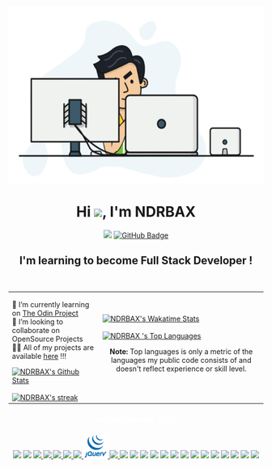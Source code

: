 <!--
**NDRBAX/NDRBAX** is a ✨ _special_ ✨ repository because its `README.md` (this file) appears on your GitHub profile.

Here are some ideas to get you started:

- 🔭 I’m currently working on ...
- 🌱 I’m currently learning ...
- 👯 I’m looking to collaborate on ...
- 🤔 I’m looking for help with ...
- 💬 Ask me about ...
- 📫 How to reach me: ...
- 😄 Pronouns: ...
- ⚡ Fun fact: ...
-->

<div class="header">
    <a href="#"><img width="100%" src="charts/ezgif.com-gif-maker.gif" height="350px" align="center" /></a>
    <h1 align="center">Hi <img src="https://raw.githubusercontent.com/MartinHeinz/MartinHeinz/master/wave.gif" width="30px">, I'm NDRBAX</h1>
    <p align="center">
        <a href="https://github.com/Meghna-DAS/github-profile-views-counter"><img src="https://komarev.com/ghpvc/?username=NDRBAX"></a>
        <a href="https://github.com/NDRBAX?tab=followers"><img src="https://img.shields.io/github/followers/NDRBAX?label=Followers&style=social" alt="GitHub Badge"></a>
    </p>
    <h2 align="center">I'm learning to become Full Stack Developer !</h2>
</div>
</br>

<table style="border:0">
 <tr>
 <td>
    <p>🔭 I’m currently learning on <a href="https://www.theodinproject.com/">The Odin Project</a></br>👯 I’m looking to collaborate on <strfrom collections.abc import MutableMapping
ong>OpenSource Projects</strfrom>
    </br>👨‍💻 All of my projects are available <a href="https://github.com/NDRBAX?tab=repositories">here</a> !!!</p>
   <a href="https://github.com/NDRBAX?tab=repositories"><img alt="NDRBAX's Github Stats" src="https://github-readme-stats-ndrbax.vercel.app/api?username=NDRBAX&show_icons=true&count_private=true&theme=dark&hide_border=true&bg_color=0D1117&custom_title=NDRBAX" /></a>
    </br></br>
     <a href="https://github.com/NDRBAX?tab=repositories"><img alt="NDRBAX's streak" src="https://ndrbax-streak-stats.herokuapp.com/?user=NDRBAX&theme=dark&hide_border=true&stroke=0000&background=0D1117" /></a>
</td>
    <td>
    <a href="https://github.com/NDRBAX?tab=repositories"><img alt="NDRBAX's Wakatime Stats" src="https://github-readme-stats-ndrbax.vercel.app/api/wakatime?username=NDRBAX&theme=dark&hide_border=true&langs_count=8&bg_color=0D1117&layout=compact&custom_title=Recent activity" /></a></br></br>
    <a href="https://github.com/NDRBAX?tab=repositories "><img alt="NDRBAX 's Top Languages" src="https://github-readme-stats-ndrbax.vercel.app/api/top-langs/?username=NDRBAX&langs_count=8&count_private=true&layout=compact&theme=dark&hide_border=true&bg_color=0D1117"/></a><p align="center"><b>Note:</b> Top languages is only a metric of the languages my public code consists of and doesn't reflect experience or skill level.</p>
    </td>
 </tr>
</table>
    <td><h3 style="margin:20px 0 20px 0; color: #fff; font-weight: bold" align="center">Languages and Tools</h3><p align="center">
    <a href="https://www.w3.org/html/" target="_blank"> <img src="https://img.icons8.com/color/48/html-5--v1.png"/></a>
    <a href="https://www.w3schools.com/css/" target="_blank"> <img src="https://img.icons8.com/color/48/css3.png" /></a>
    <a href="https://developer.mozilla.org/en-US/docs/Web/JavaScript" target="_blank"><img src="https://img.icons8.com/color/48/javascript--v1.png" /> </a>
    <a href="https://developer.mozilla.org/en-US/docs/Web/JavaScript" target="_blank"><img src="https://img.icons8.com/fluency/48/node-js.png" /> </a>
    <a href="https://developer.mozilla.org/en-US/docs/Web/JavaScript" target="_blank"><img src="https://img.icons8.com/color/48/mongodb.png" /> </a>
    <a href="https://docs.framasoft.org/fr/grav/markdown.html" target="_blank"><img src="https://img.icons8.com/color/48/markdown.png" /> </a>
    <a href="https://developer.mozilla.org/en-US/docs/Web/JavaScript" target="_blank"><img src="https://img.icons8.com/color/48/bootstrap.png" /> </a>
    <a href="https://developer.mozilla.org/en-US/docs/Web/JavaScript" target="_blank"><img src="jquery%20(1).png"/> </a>
    <a href="https://developer.mozilla.org/en-US/docs/Web/JavaScript" target="_blank"><img src="https://img.icons8.com/color/48/npm.png" /> </a>
    <a href="https://code.visualstudio.com/" target="_blank"><img src="https://img.icons8.com/color/48/visual-studio-code-2019.png" /></a>
    <a href="" target="_blank"> <img src="https://img.icons8.com/color/48/git.png" /></a>
    <a href="https://developer.mozilla.org/en-US/docs/Learn/Tools_and_testing/Understanding_client-side_tools/Command_line" target="_blank"> <img src="https://img.icons8.com/color/48/code.png" /></a>
    <a href="https://www.microsoft.com/windows/windows-10-specifications" target="_blank"> <img src="https://img.icons8.com/color/48/microsoft.png" /></a>
    <a href="https://www.apple.com/fr/macos/monterey/" target="_blank"> <img src="https://img.icons8.com/color/48/mac-os--v1.png" /></a>
    <a href="https://www.linux.org/" target="_blank"> <img src="https://img.icons8.com/color/48/linux--v1.png" /></a>
    <a href="https://krita.org/fr/" target="_blank"><img src="https://img.icons8.com/color/48/krita-squared.png" /></a>
    <a href="https://www.gimp.org/" target="_blank"> <img src="https://img.icons8.com/color/48/gimp.png" /></a>
    <a href="https://www.audacityteam.org/" target="_blank"><img src="
https://img.icons8.com/color/48/audacity.png" /></a>
    <a href="https://www.apple.com/final-cut-pro/" target="_blank"> <img src="https://img.icons8.com/color/48/final-cut-pro-x.png" /></a>
    <a href="https://www.adobe.com/" target="_blank"><img src="https://img.icons8.com/color/48/adobe-photoshop--v1.png" /></a>
    <a href="https://www.adobe.com/" target="_blank"><img src="https://img.icons8.com/color/48/adobe-after-effects--v1.png" /></a>
    <a href="https://www.adobe.com/" target="_blank"><img src="https://img.icons8.com/color/48/adobe-indesign--v1.png" /></a>
    <a href="https://www.adobe.com/" target="_blank"> <img src="https://img.icons8.com/fluency/48/adobe-audition.png" /></a></p></td>

    










<!-- <table border="0">
 <tr>
    <td><p>🔭 I’m currently learning on <a href="https://www.theodinproject.com/">The Odin Project</a></br>👯 I’m looking to collaborate on <strfrom collections.abc import MutableMapping
ong>OpenSource Projects</strfrom></br>👨‍💻 All of my projects are available <a href="https://github.com/NDRBAX">here</a></p></td>
    <td><a href="https://github.com/NDRBAX?tab=repositories"><img alt="NDRBAX's streak" src="https://ndrbax-streak-stats.herokuapp.com/?user=NDRBAX&theme=radical&hide_border=true&stroke=0000&background=0D1117" /></a></td>
 </tr>
 <tr>
    <td><a href="https://github.com/NDRBAX?tab=repositories"><img alt="NDRBAX's Github Stats" src="https://github-readme-stats-ndrbax.vercel.app/api?username=NDRBAX&show_icons=true&count_private=true&theme=radical&hide_border=true&bg_color=161b22&custom_title=NDRBAX" /></a></td>
    <td><a href="https://github.com/NDRBAX?tab=repositories"><img alt="NDRBAX's Wakatime Stats" src="https://github-readme-stats-ndrbax.vercel.app/api/wakatime?username=NDRBAX&theme=synthwave&hide_border=true&bg_color=161b22&layout=default&custom_title=Recent activity" /></a></td>
 </tr>
<tr>
    <td><a href="https://github.com/NDRBAX?tab=repositories "><img alt="NDRBAX 's Top Languages" src="https://github-readme-stats-ndrbax.vercel.app/api/top-langs/?username=NDRBAX&langs_count=8&count_private=true&layout=compact&theme=radical&hide_border=true&bg_color=0D1117"/></a><p align="center"><b>Note:</b> Top languages is only a metric of the languages my public code consists of and doesn't reflect experience or skill level.</p></td>
    <td><h3 style="margin:20px 0 20px 0; color: #fd418d; font-weight: bold" align="center">Languages and Tools</h3><p align="center"><a href="https://code.visualstudio.com/" target="_blank"><img src="https://img.icons8.com/nolan/48/visual-studio-2019.png" /></a><a href="" target="_blank"> <img src="https://img.icons8.com/nolan/48/github.png" /></a><a href="https://www.w3.org/html/" target="_blank"> <img src="https://img.icons8.com/nolan/48/html-5.png" /> </a><a href="https://www.w3schools.com/css/" target="_blank"> <img src="css3.png" /></a><a href="https://developer.mozilla.org/en-US/docs/Web/JavaScript" target="_blank"><img src="https://img.icons8.com/nolan/48/javascript.png" /> </a><a href="https://developer.mozilla.org/en-US/docs/Learn/Tools_and_testing/Understanding_client-side_tools/Command_line" target="_blank"> <img src="https://img.icons8.com/nolan/48/source-code.png" /></a><a href="https://docs.framasoft.org/fr/grav/markdown.html" target="_blank"> <img src="https://img.icons8.com/nolan/48/markdown.png" /></a><a href="https://www.apple.com/fr/macos/monterey/" target="_blank"> <img src="https://img.icons8.com/nolan/48/mac-os.png" /></a><a href="https://www.microsoft.com/windows/windows-10-specifications" target="_blank"> <img src="https://img.icons8.com/nolan/48/windows-10.png" /></a><a href="https://www.linux.org/" target="_blank"> <img src="https://img.icons8.com/nolan/48/linux--v1.png" /></a><a href="https://www.audacityteam.org/" target="_blank"><img src="https://img.icons8.com/nolan/48/audacity.png" /></a><a href="https://krita.org/fr/" target="_blank"><img src="https://img.icons8.com/nolan/48/krita.png" /></a><a href="https://www.gimp.org/" target="_blank"> <img src="https://img.icons8.com/nolan/48/gimp.png" /></a><a href="https://www.apple.com/final-cut-pro/" target="_blank"> <img src="https://img.icons8.com/nolan/48/cute-cut-pro.png" /></a><a href="https://www.adobe.com/" target="_blank"> <img src="https://img.icons8.com/nolan/48/adobe-after-effects.png" /></a><a href="https://www.adobe.com/" target="_blank"><img src="https://img.icons8.com/nolan/48/adobe-photoshop.png" /></a><a href="https://www.adobe.com/" target="_blank"><img src="https://img.icons8.com/nolan/48/adobe-audition--v1.png" /></a><a href="https://www.adobe.com/" target="_blank"><img src="https://img.icons8.com/nolan/48/adobe-indesign.png" /></a></p></td>
</tr>
</table> 

<td><h3 style="margin:20px 0 20px 0; color: #fff; font-weight: bold" align="center">Languages and Tools</h3><p align="center"><a href="https://code.visualstudio.com/" target="_blank"><img src="https://img.icons8.com/nolan/48/visual-studio-2019.png" /></a><a href="" target="_blank"> <img src="https://img.icons8.com/nolan/48/github.png" /></a><a href="https://www.w3.org/html/" target="_blank"> <img src="https://img.icons8.com/nolan/48/html-5.png" /> </a><a href="https://www.w3schools.com/css/" target="_blank"> <img src="css3.png" /></a><a href="https://developer.mozilla.org/en-US/docs/Web/JavaScript" target="_blank"><img src="https://img.icons8.com/nolan/48/javascript.png" /> </a><a href="https://developer.mozilla.org/en-US/docs/Learn/Tools_and_testing/Understanding_client-side_tools/Command_line" target="_blank"> <img src="https://img.icons8.com/nolan/48/source-code.png" /></a><a href="https://docs.framasoft.org/fr/grav/markdown.html" target="_blank"> <img src="https://img.icons8.com/nolan/48/markdown.png" /></a><a href="https://www.apple.com/fr/macos/monterey/" target="_blank"> <img src="https://img.icons8.com/nolan/48/mac-os.png" /></a><a href="https://www.microsoft.com/windows/windows-10-specifications" target="_blank"> <img src="https://img.icons8.com/nolan/48/windows-10.png" /></a><a href="https://www.linux.org/" target="_blank"> <img src="https://img.icons8.com/nolan/48/linux--v1.png" /></a><a href="https://www.audacityteam.org/" target="_blank"><img src="https://img.icons8.com/nolan/48/audacity.png" /></a><a href="https://krita.org/fr/" target="_blank"><img src="https://img.icons8.com/nolan/48/krita.png" /></a><a href="https://www.gimp.org/" target="_blank"> <img src="https://img.icons8.com/nolan/48/gimp.png" /></a><a href="https://www.apple.com/final-cut-pro/" target="_blank"> <img src="https://img.icons8.com/nolan/48/cute-cut-pro.png" /></a><a href="https://www.adobe.com/" target="_blank"> <img src="https://img.icons8.com/nolan/48/adobe-after-effects.png" /></a><a href="https://www.adobe.com/" target="_blank"><img src="https://img.icons8.com/nolan/48/adobe-photoshop.png" /></a><a href="https://www.adobe.com/" target="_blank"><img src="https://img.icons8.com/nolan/48/adobe-audition--v1.png" /></a><a href="https://www.adobe.com/" target="_blank"><img src="https://img.icons8.com/nolan/48/adobe-indesign.png" /></a></p></td>
-->

<!-- **👷‍♂️ About me** 

🔭 I’m currently learning on [The Odin Project](https://www.theodinproject.com/)</br>👯 I’m looking to collaborate on OpenSource Projects </br>👨‍💻 All of my projects are available [here](https://github.com/NDRBAX)</br></br> -->


<!--START_SECTION:waka
**🐱 My GitHub Data** 

> 🏆 144 Contributions in the Year 2022
 > 
> 📦 224.3 kB Used in GitHub's Storage 
 > 
> 🚫 Not Opted to Hire
 > 
> 📜 9 Public Repositories 
 > 
> 🔑 7 Private Repositories  
 > 
**I Mostly Code in HTML** 

```text
HTML                     6 repos             █████████████░░░░░░░░░░░░   54.55% 
JavaScript               5 repos             ███████████░░░░░░░░░░░░░░   45.45%

```
-->


<!--END_SECTION:waka-->

<!-- ||<a href="https://github.com/NDRBAX?tab=repositories"><img alt="NDRBAX's Github Stats" src="https://github-readme-stats-ndrbax.vercel.app/api?username=NDRBAX&show_icons=true&count_private=true&theme=radical&hide_border=true&bg_color=0D1117&custom_title=NDRBAX" /></a>|
|:-------------------------:|:-------------------------:|
|<a href="https://github.com/NDRBAX?tab=repositories"><img alt="NDRBAX's streak" src="https://ndrbax-streak-stats.herokuapp.com/?user=NDRBAX&theme=radical&hide_border=true&stroke=0000&background=0D1117" /></a>|<a href="https://github.com/NDRBAX?tab=repositories"><img alt="NDRBAX's Wakatime Stats" src="https://github-readme-stats-ndrbax.vercel.app/api/wakatime?username=NDRBAX&theme=synthwave&hide_border=true&bg_color=0D1117&layout=default&custom_title=Recent activity" /></a>|
|<a href="https://github.com/NDRBAX?tab=repositories "><img alt="NDRBAX 's Top Languages" src="https://github-readme-stats-ndrbax.vercel.app/api/top-langs/?username=NDRBAX&langs_count=8&count_private=true&layout=compact&theme=radical&hide_border=true&bg_color=161b22"/></a><p align="center"><b>Note:</b> Top languages is only a metric of the languages my public code consists of and doesn't reflect experience or skill level.</p>|<h3 style="margin:20px 0 20px 0; color: #fd418d; font-weight: bold" align="center">Languages and Tools</h3><p align="center"><a href="https://code.visualstudio.com/" target="_blank"><img src="https://img.icons8.com/nolan/48/visual-studio-2019.png" /></a><a href="" target="_blank"> <img src="https://img.icons8.com/nolan/48/github.png" /></a><a href="https://www.w3.org/html/" target="_blank"> <img src="https://img.icons8.com/nolan/48/html-5.png" /> </a><a href="https://www.w3schools.com/css/" target="_blank"> <img src="css3.png" /></a><a href="https://developer.mozilla.org/en-US/docs/Web/JavaScript" target="_blank"><img src="https://img.icons8.com/nolan/48/javascript.png" /> </a><a href="https://developer.mozilla.org/en-US/docs/Learn/Tools_and_testing/Understanding_client-side_tools/Command_line" target="_blank"> <img src="https://img.icons8.com/nolan/48/source-code.png" /></a><a href="https://docs.framasoft.org/fr/grav/markdown.html" target="_blank"> <img src="https://img.icons8.com/nolan/48/markdown.png" /></a><a href="https://www.apple.com/fr/macos/monterey/" target="_blank"> <img src="https://img.icons8.com/nolan/48/mac-os.png" /></a><a href="https://www.microsoft.com/windows/windows-10-specifications" target="_blank"> <img src="https://img.icons8.com/nolan/48/windows-10.png" /></a><a href="https://www.linux.org/" target="_blank"> <img src="https://img.icons8.com/nolan/48/linux--v1.png" /></a><a href="https://www.audacityteam.org/" target="_blank"><img src="https://img.icons8.com/nolan/48/audacity.png" /></a><a href="https://krita.org/fr/" target="_blank"><img src="https://img.icons8.com/nolan/48/krita.png" /></a><a href="https://www.gimp.org/" target="_blank"> <img src="https://img.icons8.com/nolan/48/gimp.png" /></a><a href="https://www.apple.com/final-cut-pro/" target="_blank"> <img src="https://img.icons8.com/nolan/48/cute-cut-pro.png" /></a><a href="https://www.adobe.com/" target="_blank"> <img src="https://img.icons8.com/nolan/48/adobe-after-effects.png" /></a><a href="https://www.adobe.com/" target="_blank"><img src="https://img.icons8.com/nolan/48/adobe-photoshop.png" /></a><a href="https://www.adobe.com/" target="_blank"><img src="https://img.icons8.com/nolan/48/adobe-audition--v1.png" /></a><a href="https://www.adobe.com/" target="_blank"><img src="https://img.icons8.com/nolan/48/adobe-indesign.png" /></a></p>| -->

<!-- <figure><embed src="https://wakatime.com/share/@NDRBAX/f55f7d3d-5e33-4b7c-abd6-777c8b1007c5.svg"></embed></figure>
<figure><embed src="https://wakatime.com/share/@NDRBAX/48caf8f1-f08f-40d1-ab23-83423b216abb.svg"></embed></figure> -->